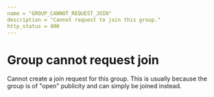 ```yaml
---
name = "GROUP_CANNOT_REQUEST_JOIN"
description = "Cannot request to join this group."
http_status = 400
---
```


# Group cannot request join

Cannot create a join request for this group. This is usually because the group is of "open" publicity and can
simply be joined instead.
